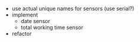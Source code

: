 * use actual unique names for sensors (use serial?)
* implement 
  * date sensor
  * total working time sensor
* refactor
